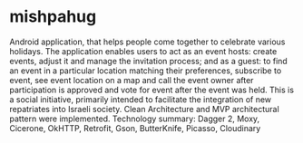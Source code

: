 # mishpahug
Android application, that helps people come together to celebrate various holidays. The application enables users to act as an event hosts: create events, adjust it and manage the invitation process; and as a guest: to find an event in a particular location matching their preferences, subscribe to event, see event location on a map and call the event owner after participation is approved and vote for event after the event was held.
This is a social initiative, primarily intended to facilitate the integration of new repatriates into Israeli society.
Clean Architecture and MVP architectural pattern were implemented.
Technology summary: Dagger 2, Moxy, Cicerone, OkHTTP, Retrofit, Gson, ButterKnife, Picasso, Cloudinary
